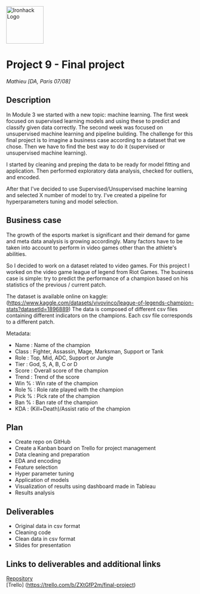 <img src="https://bit.ly/2VnXWr2" alt="Ironhack Logo" width="100"/>

# Project 9 - Final project 

*Mathieu*
*[DA, Paris 07/08]*

## Description 

In Module 3 we started with a new topic: machine learning. The first week focused on supervised learning models and using these to predict and classify given data correctly. The second week was focused on unsupervised machine learning and pipeline building.
The challenge for this final project is to imagine a business case according to a dataset that we chose. Then we have to find the best way to do it (supervised or unsupervised machine learning).

I started by cleaning and preping the data to be ready for model fitting and application. Then performed exploratory data analysis, checked for outliers, and encoded. 

After that I've decided to use Supervised/Unsupervised machine learning and selected X number of model to try.
I've created a pipeline for hyperparameters tuning and model selection.

## Business case

The growth of the esports market is significant and their demand for game and meta data analysis is growing accordingly.
Many factors have to be taken into account to perform in video games other than the athlete's abilities.

So I decided to work on a dataset related to video games. For this project I worked on the video game league of legend from Riot Games.
The business case is simple: try to predict the performance of a champion based on his statistics of the previous / current patch.

The dataset is available online on kaggle: (https://www.kaggle.com/datasets/vivovinco/league-of-legends-champion-stats?datasetId=1896889)
The data is composed of different csv files containing different indicators on the champions. Each csv file corresponds to a different patch.

Metadata:
- Name : Name of the champion
- Class : Fighter, Assassin, Mage, Marksman, Support or Tank
- Role : Top, Mid, ADC, Support or Jungle
- Tier : God, S, A, B, C or D
- Score : Overall score of the champion
- Trend : Trend of the score
- Win % : Win rate of the champion
- Role % : Role rate played with the champion
- Pick % : Pick rate of the champion
- Ban % : Ban rate of the champion
- KDA : (Kill+Death)/Assist ratio of the champion

## Plan

- Create repo on GitHub
- Create a Kanban board on Trello for project management
- Data cleaning and preparation
- EDA and encoding
- Feature selection
- Hyper parameter tuning
- Application of models
- Visualization of results using dashboard made in Tableau
- Results analysis

## Deliverables

- Original data in csv format
- Cleaning code
- Clean data in csv format
- Slides for presentation

## Links to deliverables and additional links

[Repository](https://github.com/mathieujomain/Project_9_Final)  
[Trello] (https://trello.com/b/ZXtGfP2m/final-project)





